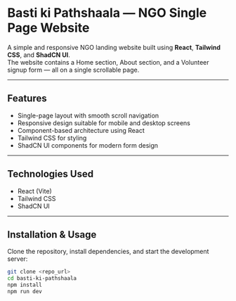 # Basti ki Pathshaala — NGO Single Page Website

A simple and responsive NGO landing website built using **React**, **Tailwind CSS**, and **ShadCN UI**.  
The website contains a Home section, About section, and a Volunteer signup form — all on a single scrollable page.

---

## Features

- Single-page layout with smooth scroll navigation
- Responsive design suitable for mobile and desktop screens
- Component-based architecture using React
- Tailwind CSS for styling
- ShadCN UI components for modern form design

---

## Technologies Used

- React (Vite)
- Tailwind CSS
- ShadCN UI

---

## Installation & Usage

Clone the repository, install dependencies, and start the development server:

```bash
git clone <repo_url>
cd basti-ki-pathshaala
npm install
npm run dev
